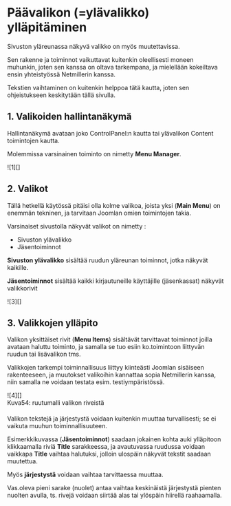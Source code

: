 # Päävalikon (=ylävalikko) ylläpitäminen

Sivuston yläreunassa näkyvä valikko on myös muutettavissa.

Sen rakenne ja toiminnot vaikuttavat kuitenkin oleellisesti moneen muhunkin, joten sen kanssa
on oltava tarkempana, ja mielellään kokeiltava ensin yhteistyössä Netmillerin kanssa.

Tekstien vaihtaminen on kuitenkin helppoa tätä kautta, joten sen ohjeistukseen keskitytään tällä sivulla.


## 1. Valikoiden hallintanäkymä

Hallintanäkymä avataan joko ControlPanel:n kautta tai ylävalikon Content toimintojen kautta.

Molemmissa varsinainen toiminto on nimetty __Menu Manager__.

<figure class="fig-n border" style="margin:0 0 20px 0">
![1][]
</figure>


## 2. Valikot

Tällä hetkellä käytössä pitäisi olla kolme valikoa, joista yksi (__Main Menu__) on enemmän tekninen, ja tarvitaan
Joomlan omien toimintojen takia.

Varsinaiset sivustolla näkyvät valikot on nimetty :

* Sivuston ylävalikko 
* Jäsentoiminnot

__Sivuston ylävalikko__ sisältää ruudun yläreunan toiminnot, jotka näkyvät kaikille.

__Jäsentoiminnot__ sisältää kaikki kirjautuneille käyttäjille (jäsenkassat) näkyvät valikkorivit



<figure class="fig-n border" style="margin:0 0 20px 0">
![3][]
</figure>




## 3. Valikkojen ylläpito

Valikon yksittäiset rivit (__Menu Items__) sisältävät tarvittavat toiminnot joilla avataan haluttu
toiminto, ja samalla se tuo esiin ko.toimintoon liittyvän ruudun tai lisävalikon tms.

Valikkojen tarkempi toiminnallisuus liittyy kiinteästi Joomlan sisäiseen rakenteeseen, ja muutokset 
valikoihin kannattaa sopia Netmillerin kanssa, niin samalla ne voidaan testata esim. testiympäristössä.


<figure class="fig-n border" style="margin:0 0 20px 0">
![4][]
<figcaption>Kuva54: ruutumalli valikon riveistä</figcaption>
</figure>


Valikon tekstejä ja järjestystä voidaan kuitenkin muuttaa turvallisesti; se ei vaikuta muuhun toiminnallisuuteen.

Esimerkkikuvassa (__Jäsentoiminnot__) saadaan jokainen kohta auki ylläpitoon klikkaamalla riviä __Title__ sarakkeessa,
ja avautuvassa ruudussa voidaan vaikkapa __Title__ vaihtaa halutuksi, jolloin ulospäin näkyvät tekstit saadaan
muutettua.

Myös __järjestystä__ voidaan vaihtaa tarvittaessa muuttaa.

Vas.oleva pieni sarake (nuolet) antaa vaihtaa keskinäistä järjestystä pienten nuolten avulla,
ts. rivejä voidaan siirtää alas tai ylöspäin hiirellä raahaamalla.





[1]: kuvat/kuva151.png "Ruutumalli"
[3]: kuvat/kuva153.png "Ruutumalli"
[4]: kuvat/kuva154.png "Ruutumalli"
[5]: kuvat/kuva55.png "Ruutumalli"
[6]: kuvat/kuva56.png "Ruutumalli"
[21]: pages/mediatiedostot.md
